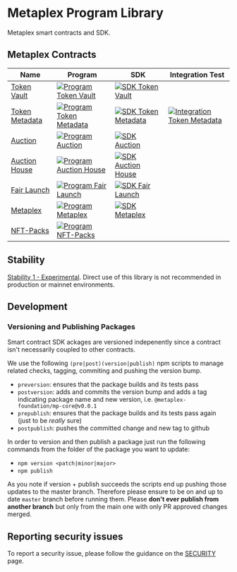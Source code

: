 # Metaplex Program Library 

Metaplex smart contracts and SDK.

## Metaplex Contracts

| Name                               | Program                                                                                                                                                                                                                      | SDK                                                                                                                                                                                                                             | Integration Test                                                                                                                                                                                                                                                              |
| -----------                        | -------------------------------------------------------------------------------------------------------------------------------------------------------------------------------------------------                            | ---                                                                                                                                                                                                                             | -----------                                                                                                                                                                                                                                                                   |
| [Token Vault](./token-vault)       | [![Program Token Vault](https://github.com/metaplex/metaplex-program-library/actions/workflows/program-token-vault.yml/badge.svg)](https://github.com/metaplex/teamplex/actions/workflows/program-token-vault.yml)           | [![SDK Token Vault](https://github.com/metaplex/metaplex-program-library/actions/workflows/sdk-token-vault.yml/badge.svg)](https://github.com/metaplex/metaplex-program-library/actions/workflows/sdk-token-vault.yml)          |                                                                                                                                                                                                                                                                               |
| [Token Metadata](./token-metadata) | [![Program Token Metadata ](https://github.com/metaplex/metaplex-program-library/actions/workflows/program-token-metadata.yml/badge.svg)](https://github.com/metaplex/teamplex/actions/workflows/program-token-metadata.yml) | [![SDK Token Metadata](https://github.com/metaplex/metaplex-program-library/actions/workflows/sdk-token-metadata.yml/badge.svg)](https://github.com/metaplex/metaplex-program-library/actions/workflows/sdk-token-metadata.yml) | [![Integration Token Metadata](https://github.com/metaplex-foundation/metaplex-program-library/actions/workflows/integration-token-metadata.yml/badge.svg)](https://github.com/metaplex-foundation/metaplex-program-library/actions/workflows/integration-token-metadata.yml) |
| [Auction](./auction)               | [![Program Auction ](https://github.com/metaplex/metaplex-program-library/actions/workflows/program-auction.yml/badge.svg)](https://github.com/metaplex/teamplex/actions/workflows/program-auction.yml)                      | [![SDK Auction](https://github.com/metaplex/metaplex-program-library/actions/workflows/sdk-auction.yml/badge.svg)](https://github.com/metaplex/metaplex-program-library/actions/workflows/sdk-auction.yml)                      |                                                                                                                                                                                                                                                                               |
| [Auction House](./auction-house)   | [![Program Auction House ](https://github.com/metaplex/metaplex-program-library/actions/workflows/program-auction-house.yml/badge.svg)](https://github.com/metaplex/teamplex/actions/workflows/program-auction-house.yml)    | [![SDK Auction House](https://github.com/metaplex/metaplex-program-library/actions/workflows/sdk-auction-house.yml/badge.svg)](https://github.com/metaplex/metaplex-program-library/actions/workflows/sdk-auction-house.yml)    |                                                                                                                                                                                                                                                                               |
| [Fair Launch](./fair-launch)   | [![Program Fair Launch ](https://github.com/metaplex/metaplex-program-library/actions/workflows/program-fair-launch.yml/badge.svg)](https://github.com/metaplex/teamplex/actions/workflows/program-fair-launch.yml)    | [![SDK Fair Launch](https://github.com/metaplex/metaplex-program-library/actions/workflows/sdk-fair-launch.yml/badge.svg)](https://github.com/metaplex/metaplex-program-library/actions/workflows/sdk-fair-launch.yml)    |                                                                                                                                                                                                                                                                               |
| [Metaplex](./metaplex)             | [![Program Metaplex ](https://github.com/metaplex/metaplex-program-library/actions/workflows/program-metaplex.yml/badge.svg)](https://github.com/metaplex/teamplex/actions/workflows/program-metaplex.yml)                   | [![SDK Metaplex](https://github.com/metaplex/metaplex-program-library/actions/workflows/sdk-metaplex.yml/badge.svg)](https://github.com/metaplex/metaplex-program-library/actions/workflows/sdk-metaplex.yml)                   |                                                                                                                                                                                                                                                                               |
| [NFT-Packs](./nft-packs)            | [![Program NFT-Packs ](https://github.com/metaplex/metaplex-program-library/actions/workflows/program-nft-packs.yml/badge.svg)](https://github.com/metaplex/metaplex-program-library/actions/workflows/program-nft-packs.yml)||

## Stability

[Stability 1 - Experimental](https://docs.metaplex.com/stability). Direct use of this library is not recommended in production or mainnet environments.

## Development

### Versioning and Publishing Packages

Smart contract SDK ackages are versioned indepenently since a contract isn't necessarily
coupled to other contracts.

We use the following `(pre|post)(version|publish)` npm scripts to manage related checks,
tagging, commiting and pushing the version bump.

- `preversion`: ensures that the package builds and its tests pass
- `postversion`: adds and commits the version bump and adds a tag indicating package name and
  new version, i.e. `@metaplex-foundation/mp-core@v0.0.1`
- `prepublish`: ensures that the package builds and its tests pass again (just to be _really_
  sure)
- `postpublish`: pushes the committed change and new tag to github

In order to version and then publish a package just run the following commands from the folder
of the package you want to update:

- `npm version <patch|minor|major>`
- `npm publish`

As you note if version + publish succeeds the scripts end up pushing those updates to the
master branch. Therefore please ensure to be on and up to date `master` branch before running
them. Please **don't ever publish from another branch** but only from the main one with only
PR approved changes merged.

## Reporting security issues

To report a security issue, please follow the guidance on the [SECURITY](.github/SECURITY.md) page.
